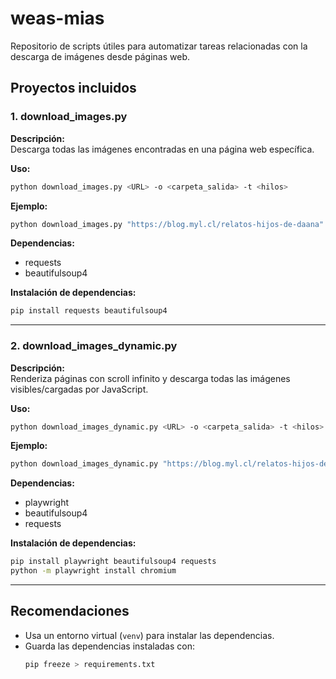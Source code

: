 # weas-mias

Repositorio de scripts útiles para automatizar tareas relacionadas con la descarga de imágenes desde páginas web.

## Proyectos incluidos

### 1. download_images.py

**Descripción:**  
Descarga todas las imágenes encontradas en una página web específica.

**Uso:**
```bash
python download_images.py <URL> -o <carpeta_salida> -t <hilos>
```
**Ejemplo:**
```bash
python download_images.py "https://blog.myl.cl/relatos-hijos-de-daana" -o ../recursos-myl/daana-aniv -t 12
```

**Dependencias:**
- requests
- beautifulsoup4

**Instalación de dependencias:**
```bash
pip install requests beautifulsoup4
```

---

### 2. download_images_dynamic.py

**Descripción:**  
Renderiza páginas con scroll infinito y descarga todas las imágenes visibles/cargadas por JavaScript.

**Uso:**
```bash
python download_images_dynamic.py <URL> -o <carpeta_salida> -t <hilos>
```
**Ejemplo:**
```bash
python download_images_dynamic.py "https://blog.myl.cl/relatos-hijos-de-daana" -o ../../recursos-myl/daana-aniv -t 12
```

**Dependencias:**
- playwright
- beautifulsoup4
- requests

**Instalación de dependencias:**
```bash
pip install playwright beautifulsoup4 requests
python -m playwright install chromium
```

---

## Recomendaciones

- Usa un entorno virtual (`venv`) para instalar las dependencias.
- Guarda las dependencias instaladas con:
	```bash
	pip freeze > requirements.txt
	```
